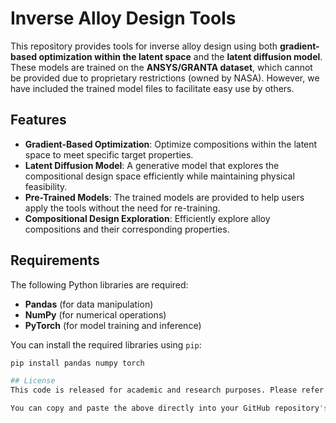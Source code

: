 # Inverse Alloy Design Tools

This repository provides tools for inverse alloy design using both **gradient-based optimization within the latent space** and the **latent diffusion model**. These models are trained on the **ANSYS/GRANTA dataset**, which cannot be provided due to proprietary restrictions (owned by NASA). However, we have included the trained model files to facilitate easy use by others.

## Features
- **Gradient-Based Optimization**: Optimize compositions within the latent space to meet specific target properties.
- **Latent Diffusion Model**: A generative model that explores the compositional design space efficiently while maintaining physical feasibility.
- **Pre-Trained Models**: The trained models are provided to help users apply the tools without the need for re-training.
- **Compositional Design Exploration**: Efficiently explore alloy compositions and their corresponding properties.

## Requirements
The following Python libraries are required:
- **Pandas** (for data manipulation)
- **NumPy** (for numerical operations)
- **PyTorch** (for model training and inference)

You can install the required libraries using `pip`:

```bash
pip install pandas numpy torch

## License
This code is released for academic and research purposes. Please refer to the repository for specific usage terms.

You can copy and paste the above directly into your GitHub repository's `README.md` file. Let me know if you'd like any further changes!
